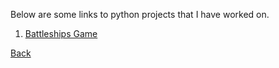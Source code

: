 Below are some links to python projects that I have worked on. 

1. [Battleships Game](BattleshipsProjectFinal.md)

[Back](index.md)
